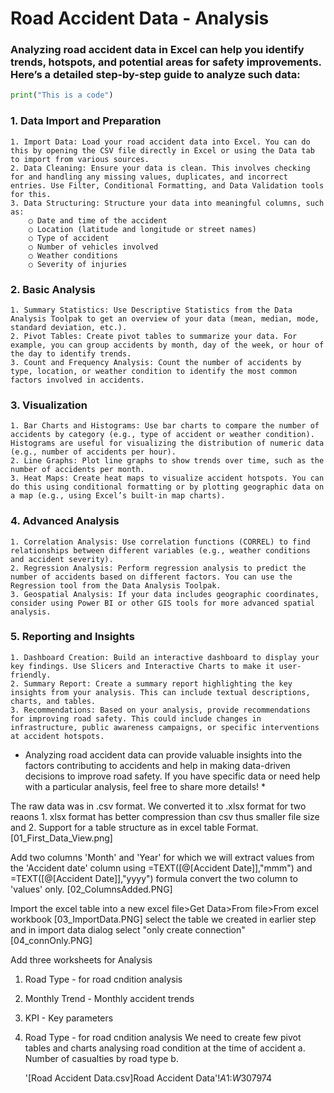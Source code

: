 # Road Accident Data - Analysis

### Analyzing road accident data in Excel can help you identify trends, hotspots, and potential areas for safety improvements. Here’s a detailed step-by-step guide to analyze such data:

```python
print("This is a code")
```


### 1. Data Import and Preparation
	1. Import Data: Load your road accident data into Excel. You can do this by opening the CSV file directly in Excel or using the Data tab to import from various sources.
	2. Data Cleaning: Ensure your data is clean. This involves checking for and handling any missing values, duplicates, and incorrect entries. Use Filter, Conditional Formatting, and Data Validation tools for this.
	3. Data Structuring: Structure your data into meaningful columns, such as:
		○ Date and time of the accident
		○ Location (latitude and longitude or street names)
		○ Type of accident
		○ Number of vehicles involved
		○ Weather conditions
		○ Severity of injuries
### 2. Basic Analysis
	1. Summary Statistics: Use Descriptive Statistics from the Data Analysis Toolpak to get an overview of your data (mean, median, mode, standard deviation, etc.).
	2. Pivot Tables: Create pivot tables to summarize your data. For example, you can group accidents by month, day of the week, or hour of the day to identify trends.
	3. Count and Frequency Analysis: Count the number of accidents by type, location, or weather condition to identify the most common factors involved in accidents.
### 3. Visualization
	1. Bar Charts and Histograms: Use bar charts to compare the number of accidents by category (e.g., type of accident or weather condition). Histograms are useful for visualizing the distribution of numeric data (e.g., number of accidents per hour).
	2. Line Graphs: Plot line graphs to show trends over time, such as the number of accidents per month.
	3. Heat Maps: Create heat maps to visualize accident hotspots. You can do this using conditional formatting or by plotting geographic data on a map (e.g., using Excel’s built-in map charts).
### 4. Advanced Analysis
	1. Correlation Analysis: Use correlation functions (CORREL) to find relationships between different variables (e.g., weather conditions and accident severity).
	2. Regression Analysis: Perform regression analysis to predict the number of accidents based on different factors. You can use the Regression tool from the Data Analysis Toolpak.
	3. Geospatial Analysis: If your data includes geographic coordinates, consider using Power BI or other GIS tools for more advanced spatial analysis.
### 5. Reporting and Insights
	1. Dashboard Creation: Build an interactive dashboard to display your key findings. Use Slicers and Interactive Charts to make it user-friendly.
	2. Summary Report: Create a summary report highlighting the key insights from your analysis. This can include textual descriptions, charts, and tables.
	3. Recommendations: Based on your analysis, provide recommendations for improving road safety. This could include changes in infrastructure, public awareness campaigns, or specific interventions at accident hotspots.
 
* Analyzing road accident data can provide valuable insights into the factors contributing to accidents and help in making data-driven decisions to improve road safety. If you have specific data or need help with a particular analysis, feel free to share more details! *


The raw data was in .csv format. We converted it to .xlsx format for two reaons 
	1. xlsx format has better compression than csv thus smaller file size and 
	2. Support for a table structure as in excel table Format.
	[01_First_Data_View.png]
	
Add two columns 'Month' and 'Year' for which we will extract values from the 'Accident date' column
using =TEXT([@[Accident Date]],"mmm") and =TEXT([@[Accident Date]],"yyyy") formula
convert the two column to 'values' only.
[02_ColumnsAdded.PNG]

Import the excel table into a new excel file>Get Data>From file>From excel workbook
[03_ImportData.PNG]
select the table we created in earlier step and in import data dialog select "only create connection"
[04_connOnly.PNG]

Add three worksheets for Analysis
1. Road Type - for road cndition analysis
2. Monthly Trend - Monthly accident trends
3. KPI - Key parameters


1. Road Type - for road cndition analysis
	We need to create few pivot tables and charts analysing road condition at the time of accident
	a. Number of casualties by road type
	b. 
	
	
	
	'[Road Accident Data.csv]Road Accident Data'!$A$1:$W$307974



	
	